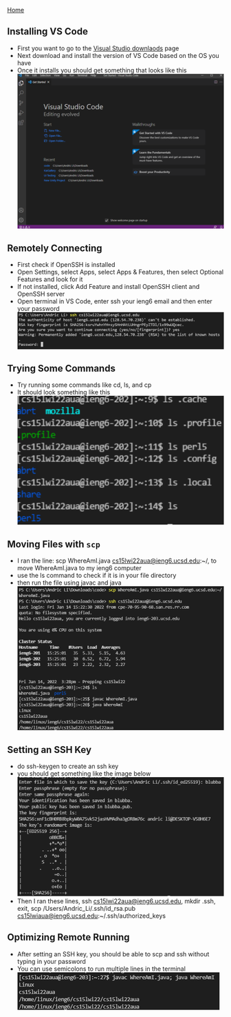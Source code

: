 [Home](https://arl009.github.io/cse15l-lab-reports/)
## Installing VS Code

* First you want to go to the [Visual Studio downlaods](https://code.visualstudio.com/download) page
* Next download and install the version of VS Code based on the OS you have
* Once it installs you should get something that looks like this
![Image](Image1.PNG)

## Remotely Connecting

* First check if OpenSSH is installed
* Open Settings, select Apps, select Apps & Features, then select Optional Features and look for it
* If not installed, click Add Feature and install OpenSSH client and OpenSSH server
* Open terminal in VS Code, enter ssh your ieng6 email and then enter your password
![Image](Imagesix.PNG)

## Trying Some Commands
* Try running some commands like cd, ls, and cp
* It should look something like this
![Image](Image3.PNG)

## Moving Files with `scp`
* I ran the line: scp WhereAmI.java cs15lwi22aua@ieng6.ucsd.edu:~/, to move WhereAmI.java to my ieng6 computer
* use the ls command to check if it is in your file directory
* then run the file using javac and java
![Image](Imageseven.png)

## Setting an SSH Key
* do ssh-keygen to create an ssh key
* you should get something like the image below
![Image](Image8.png)
* Then I ran these lines, ssh cs15lwi22aua@ieng6.ucsd.edu, mkdir .ssh, exit, scp /Users/Andric_Li/.ssh/id_rsa.pub cs15lwiaua@ieng6.ucsd.edu:~/.ssh/authorized_keys

## Optimizing Remote Running
* After setting an SSH key, you should be able to scp and ssh without typing in your password
* You can use semicolons to run multiple lines in the terminal
![Image](Image9.png)
